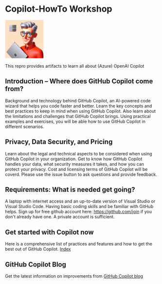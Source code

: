 # Copilot-HowTo Workshop

<img src="./image/Smart_Guy.jpeg" alt="Smart Guy" width="25%">

This repro provides artifacts to learn all about (Azure) OpenAI Copilot

## Introduction – Where does GitHub Copilot come from?

Background and technology behind GitHub Copilot, an AI-powered code wizard that helps you code faster and better. Learn the key concepts and best practices to keep in mind when using GitHub Copilot. Also learn about the limitations and challenges that GitHub Copilot brings. Using practical examples and exercises, you will be able how to use GitHub Copilot in different scenarios.

## Privacy, Data Security, and Pricing

Learn about the legal and technical aspects to be considered when using GitHub Copilot in your organization. Get to know how GitHub Copilot handles your data, what security measures it takes, and how you can protect your privacy. Cost and licensing terms of GitHub Copilot will be coverd. Please use the issue button to ask questions and provide feedback.

## Requirements: What is needed get going?

A laptop with internet access and an up-to-date version of Visual Studio or Visual Studio Code. Having basic coding skills and be familiar with GitHub helps. Sign up for free github account here: <https://github.com/join> if you don't already have one. A private account is sufficient.

## Get started with Copilot now

Here is a comprehensive list of practices and features and how to get the best out of GitHub Copilot. [Index](index.md)

## GitHub Copilot Blog

Get the latest information on improvements from [GitHub Copilot blog](https://github.blog/changelog/label/copilot/)
